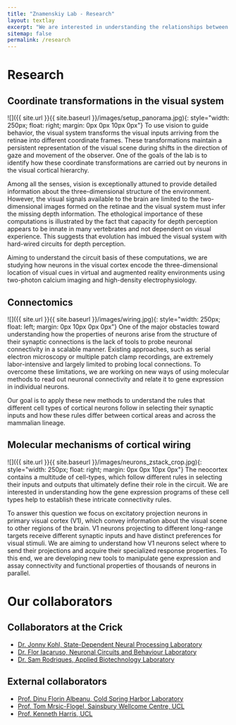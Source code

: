 ```yaml
---
title: "Znamenskiy Lab - Research"
layout: textlay
excerpt: "We are interested in understanding the relationships between gene expression, connectivity and function of cortical neurons."
sitemap: false
permalink: /research
---
```

# Research

## Coordinate transformations in the visual system
![]({{ site.url }}{{ site.baseurl }}/images/setup_panorama.jpg){: style="width: 250px; float: right; margin: 0px 0px 10px 0px"}
To use vision to guide behavior, the visual system transforms the visual
inputs arriving from the retinae into different coordinate frames. These
transformations maintain a persistent representation of the visual scene during
shifts in the direction of gaze and movement of the observer. One of the goals
of the lab is to identify how these coordinate transformations are carried out
by neurons in the visual cortical hierarchy.

Among all the senses, vision is exceptionally attuned to provide detailed information about
the three-dimensional structure of the environment. However, the visual signals
available to the brain are limited to the two-dimensional images formed on the
retinae and the visual system must infer the missing depth information. The
ethological importance of these computations is illustrated by the fact that
capacity for depth perception appears to be innate in many vertebrates and not
dependent on visual experience. This suggests that evolution has imbued the visual
system with hard-wired circuits for depth perception.

Aiming to understand the circuit basis of these computations, we are studying how
neurons in the visual cortex encode the three-dimensional location of visual cues
in virtual and augmented reality environments using two-photon
calcium imaging and high-density electrophysiology.

## Connectomics
![]({{ site.url }}{{ site.baseurl }}/images/wiring.jpg){: style="width: 250px; float: left; margin: 0px 10px 0px 0px"}
One of the major obstacles toward understanding how the properties of neurons
arise from the structure of their synaptic connections is the lack of tools to
probe neuronal connectivity in a scalable manner. Existing approaches, such as
serial electron microscopy or multiple patch clamp recordings, are extremely
labor-intensive and largely limited to probing local connections. To overcome
these limitations, we are working on new ways of using molecular methods to
read out neuronal connectivity and relate it to gene expression in individual
neurons.

Our goal is to apply these new methods to understand the rules that different
cell types of cortical neurons follow in selecting their synaptic inputs and how
these rules differ between cortical areas and across the mammalian lineage.

## Molecular mechanisms of cortical wiring
![]({{ site.url }}{{ site.baseurl }}/images/neurons_zstack_crop.jpg){: style="width: 250px; float: right; margin: 0px 0px 10px 0px"}
The neocortex contains a multitude of cell-types, which follow different rules in
selecting their inputs and outputs that ultimately define their role in the circuit.
We are interested in understanding how the gene expression programs of these cell
types help to establish these intricate connectivity rules.

To answer this question we focus on excitatory projection neurons in primary
visual cortex (V1), which convey information about the visual scene to other
regions of the brain. V1 neurons projecting to different long-range targets receive
different synaptic inputs and have distinct preferences for visual stimuli. We
are aiming to understand how V1 neurons select where to send their projections
and acquire their specialized response properties. To this end, we are
developing new tools to manipulate gene expression and assay connectivity and
functional properties of thousands of neurons in parallel.

# Our collaborators
## Collaborators at the Crick
* [Dr. Jonny Kohl, State-Dependent Neural Processing Laboratory](https://www.kohl-lab.org/)
* [Dr. Flor Iacaruso, Neuronal Circuits and Behaviour Laboratory](https://www.crick.ac.uk/research/labs/flor-iacaruso)
* [Dr. Sam Rodriques, Applied Biotechnology Laboratory](https://www.appliedbiotechlab.com/)

## External collaborators
* [Prof. Dinu Florin Albeanu, Cold Spring Harbor Laboratory](http://albeanulab.labsites.cshl.edu/)
* [Prof. Tom Mrsic-Flogel, Sainsbury Wellcome Centre, UCL](https://www.sainsburywellcome.org/web/groups/mrsic-flogel-lab)
* [Prof. Kenneth Harris, UCL](https://www.ucl.ac.uk/cortexlab/)
